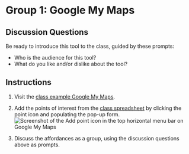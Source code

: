 # Group 1: Google My Maps

## Discussion Questions

Be ready to introduce this tool to the class, guided by these prompts:
- Who is the audience for this tool?
- What do you like and/or dislike about the tool?

## Instructions

1. Visit the [class example Google My Maps](https://www.google.com/maps/d/edit?mid=1Rwj9ygMZeBCOVcTQSVr8C3DQPAEqFYo&usp=sharing).

2. Add the points of interest from the [class spreadsheet](https://docs.google.com/spreadsheets/d/1IvlEkqBaVNtLMNVdUe8GkGnERyabTzvOVqINw9pllOs/edit#gid=0) by clicking the point icon and populating the pop-up form.
![Screenshot of the Add point icon in the top horizontal menu bar on Google My Maps](https://raw.githubusercontent.com/HarvardMapCollection/classes/main/media/1.png)

3. Discuss the affordances as a group, using the discussion questions above as prompts. 